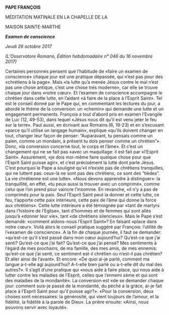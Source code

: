 **PAPE FRANÇOIS**

MÉDITATION MATINALE EN LA CHAPELLE DE LA

MAISON SAINTE-MARTHE

***Examen de conscience***

*Jeudi 26 octobre 2017*

*(L'Osservatore Romano, Édition hebdomadaire n° 046 du 16 novembre 2017)*

Certaines personnes pensent que l’habitude de «faire un examen de conscience» chaque jour est une pratique dépassée, qui n’est pas pour des «chrétiens à la page». Mais «la lutte qu’a menée Jésus contre le mal n’est pas une chose antique, c’est une chose très moderne», car elle se trouve chaque jour dans «notre cœur». Et l’examen de conscience accompagne le chrétien dans cette lutte, en l’aidant «à faire de la place à l’Esprit Saint». Tel est le conseil donné par le Pape qui, en commentant les lectures du jour, a abordé le thème de la conversion: un «chemin» qui demande une lutte et un engagement permanents. François a tout d’abord pris en examen l’Evangile de Luc (12, 49-53), dans lequel «Jésus nous dit qu’il est venu jeter le feu sur la terre». Paul aussi, en écrivant aux Romains (6, 19-23) et en s’excusant «parce qu’il utilise un langage humain», explique «qu’ils doivent changer en tout, changer leur façon de penser: “Auparavant, tu pensais comme un païen, comme un mondain, à présent tu dois penser comme un chrétien”». Donc, «la conversion concerne tout, le corps et l’âme». Et c’est un changement qui ne se fait pas «avec un maquillage: il est fait par «l’Esprit Saint». Assurément, «je dois moi-même faire quelque chose pour que l’Esprit Saint puisse agir», et c’est précisément la lutte dont parle Jésus. C’est pourquoi le Pape a souligné qu’«il n’existe pas de chrétiens tranquilles, qui ne luttent pas: ceux-là ne sont pas des chrétiens, ce sont des “tièdes”. La vie chrétienne est une lutte». «Nous devons apprendre à distinguer»: la tranquillité, en effet, «tu peux aussi la trouver avec un comprimé», comme celui que l’on prend pour vaincre l’insomnie. En revanche, «il n’y a pas de comprimés pour la paix. Seul l’Esprit Saint peut la donner et cette lutte, ce feu, t’apporte cette paix intérieure, cette paix de l’âme qui donne la force aux chrétiens». Cette lutte intérieure a été témoignée par «tant de martyrs dans l’histoire de l’Eglise», tant d’hommes et de femmes qui sont allés jusqu’à «donner leur vie», tant «de chrétiens silencieux». Mais le Pape s’est demandé: «comment aidons-nous l’Esprit Saint»? En faisant «place dans notre cœur». Voilà alors le conseil pratique suggéré par François: l’utilité de l’«examen de conscience». A la fin de chaque journée, il faut se demander: «qu’est-ce qu’il s’est passé dans mon cœur aujourd’hui? Qu’est-ce que j’ai senti? Qu’est-ce que j’ai fait? Qu’est-ce que j’ai pensé? Mes sentiments à l’égard de mes prochains, de ma famille, des mes amis, de mes ennemis: qu’est-ce que j’ai senti, ce sentiment est-il chrétien ou n’est-il pas chrétien? Et aller ainsi de l’avant». Et encore: «De quoi ai-je parlé, comment ma langue a-t-elle agi aujourd’hui? A-t-elle bien parlé ou a-t-elle dit du mal des autres?». Il s’agit d’une pratique qui «nous aide à faire place, qui nous aide à lutter contre les maladies de l’Esprit, celles que l’ennemi sème et qui sont des maladies de la mondanité». La conversion est «de se demander chaque jour: comment suis-je passé de la mondanité, du péché à la grâce, ai-je fait place à l’Esprit Saint pour qu’il puisse agir?». «Pour la conversion, deux choses sont nécessaires: la générosité, qui vient toujours de l’amour, et la fidélité, la fidélité à la parole de Dieu». La prière ensuite: «Ainsi, nous pouvons servir avec loyauté».